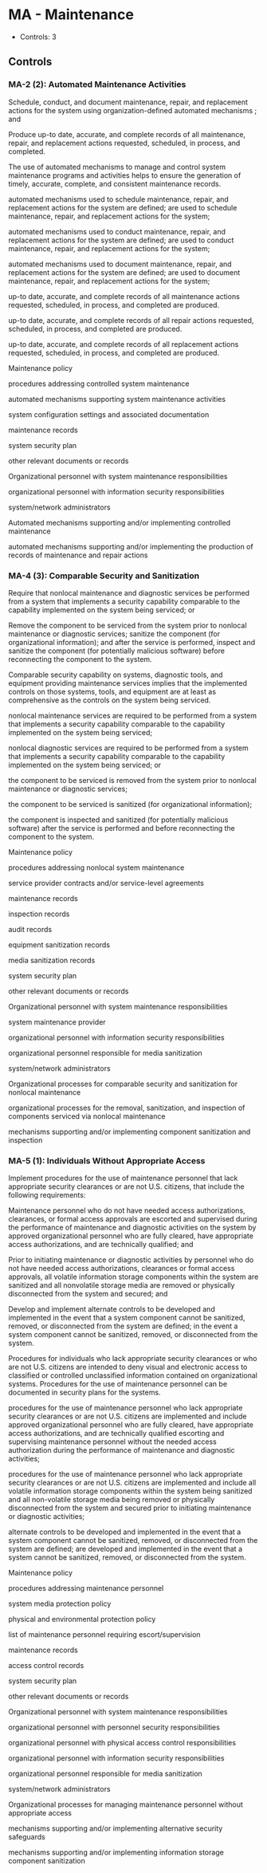 # MA - Maintenance

* Controls: 3

## Controls

### MA-2 (2): Automated Maintenance Activities

Schedule, conduct, and document maintenance, repair, and replacement actions for the system using organization-defined automated mechanisms ; and

Produce up-to date, accurate, and complete records of all maintenance, repair, and replacement actions requested, scheduled, in process, and completed.

The use of automated mechanisms to manage and control system maintenance programs and activities helps to ensure the generation of timely, accurate, complete, and consistent maintenance records.

automated mechanisms used to schedule maintenance, repair, and replacement actions for the system are defined; are used to schedule maintenance, repair, and replacement actions for the system;

 automated mechanisms used to conduct maintenance, repair, and replacement actions for the system are defined; are used to conduct maintenance, repair, and replacement actions for the system;

 automated mechanisms used to document maintenance, repair, and replacement actions for the system are defined; are used to document maintenance, repair, and replacement actions for the system;

up-to date, accurate, and complete records of all maintenance actions requested, scheduled, in process, and completed are produced.

up-to date, accurate, and complete records of all repair actions requested, scheduled, in process, and completed are produced.

up-to date, accurate, and complete records of all replacement actions requested, scheduled, in process, and completed are produced.

Maintenance policy

procedures addressing controlled system maintenance

automated mechanisms supporting system maintenance activities

system configuration settings and associated documentation

maintenance records

system security plan

other relevant documents or records

Organizational personnel with system maintenance responsibilities

organizational personnel with information security responsibilities

system/network administrators

Automated mechanisms supporting and/or implementing controlled maintenance

automated mechanisms supporting and/or implementing the production of records of maintenance and repair actions

### MA-4 (3): Comparable Security and Sanitization

Require that nonlocal maintenance and diagnostic services be performed from a system that implements a security capability comparable to the capability implemented on the system being serviced; or

Remove the component to be serviced from the system prior to nonlocal maintenance or diagnostic services; sanitize the component (for organizational information); and after the service is performed, inspect and sanitize the component (for potentially malicious software) before reconnecting the component to the system.

Comparable security capability on systems, diagnostic tools, and equipment providing maintenance services implies that the implemented controls on those systems, tools, and equipment are at least as comprehensive as the controls on the system being serviced.

nonlocal maintenance services are required to be performed from a system that implements a security capability comparable to the capability implemented on the system being serviced;

nonlocal diagnostic services are required to be performed from a system that implements a security capability comparable to the capability implemented on the system being serviced; or

the component to be serviced is removed from the system prior to nonlocal maintenance or diagnostic services;

the component to be serviced is sanitized (for organizational information);

the component is inspected and sanitized (for potentially malicious software) after the service is performed and before reconnecting the component to the system.

Maintenance policy

procedures addressing nonlocal system maintenance

service provider contracts and/or service-level agreements

maintenance records

inspection records

audit records

equipment sanitization records

media sanitization records

system security plan

other relevant documents or records

Organizational personnel with system maintenance responsibilities

system maintenance provider

organizational personnel with information security responsibilities

organizational personnel responsible for media sanitization

system/network administrators

Organizational processes for comparable security and sanitization for nonlocal maintenance

organizational processes for the removal, sanitization, and inspection of components serviced via nonlocal maintenance

mechanisms supporting and/or implementing component sanitization and inspection

### MA-5 (1): Individuals Without Appropriate Access

Implement procedures for the use of maintenance personnel that lack appropriate security clearances or are not U.S. citizens, that include the following requirements:

Maintenance personnel who do not have needed access authorizations, clearances, or formal access approvals are escorted and supervised during the performance of maintenance and diagnostic activities on the system by approved organizational personnel who are fully cleared, have appropriate access authorizations, and are technically qualified; and

Prior to initiating maintenance or diagnostic activities by personnel who do not have needed access authorizations, clearances or formal access approvals, all volatile information storage components within the system are sanitized and all nonvolatile storage media are removed or physically disconnected from the system and secured; and

Develop and implement alternate controls to be developed and implemented in the event that a system component cannot be sanitized, removed, or disconnected from the system are defined; in the event a system component cannot be sanitized, removed, or disconnected from the system.

Procedures for individuals who lack appropriate security clearances or who are not U.S. citizens are intended to deny visual and electronic access to classified or controlled unclassified information contained on organizational systems. Procedures for the use of maintenance personnel can be documented in security plans for the systems.

procedures for the use of maintenance personnel who lack appropriate security clearances or are not U.S. citizens are implemented and include approved organizational personnel who are fully cleared, have appropriate access authorizations, and are technically qualified escorting and supervising maintenance personnel without the needed access authorization during the performance of maintenance and diagnostic activities;

procedures for the use of maintenance personnel who lack appropriate security clearances or are not U.S. citizens are implemented and include all volatile information storage components within the system being sanitized and all non-volatile storage media being removed or physically disconnected from the system and secured prior to initiating maintenance or diagnostic activities;

 alternate controls to be developed and implemented in the event that a system component cannot be sanitized, removed, or disconnected from the system are defined; are developed and implemented in the event that a system cannot be sanitized, removed, or disconnected from the system.

Maintenance policy

procedures addressing maintenance personnel

system media protection policy

physical and environmental protection policy

list of maintenance personnel requiring escort/supervision

maintenance records

access control records

system security plan

other relevant documents or records

Organizational personnel with system maintenance responsibilities

organizational personnel with personnel security responsibilities

organizational personnel with physical access control responsibilities

organizational personnel with information security responsibilities

organizational personnel responsible for media sanitization

system/network administrators

Organizational processes for managing maintenance personnel without appropriate access

mechanisms supporting and/or implementing alternative security safeguards

mechanisms supporting and/or implementing information storage component sanitization

